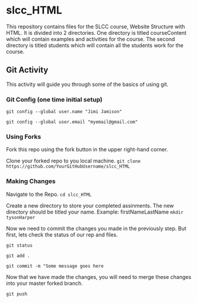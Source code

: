 # slcc_HTML
This repository contains files for the SLCC course, Website Structure with HTML. It is divided into 2 directories.  One directory is titled courseContent which will contain examples and activities for the course.  The second directory is titled students which will contain all the students work for the course.   

## Git Activity
This activity will guide you through some of the basics of using git.

### Git Config (one time initial setup)

```git config --global user.name "Jimi Jamison"```

```git config --global user.email "myemail@gmail.com"```

### Using Forks

Fork this repo using the fork button in the upper right-hand corner. 

Clone your forked repo to you local machine.
```git clone https://github.com/YourGitHubUsername/slcc_HTML```

### Making Changes

Navigate to the Repo.
```cd slcc_HTML```

Create a new directory to store your completed assinments.  The new directory should be titled your name. Example:  firstNameLastName
```mkdir tysonHarper```

Now we need to commit the changes you made in the previously step. But first, lets check the status of our rep and files.  

```git status```

```git add . ```

```git commit -m "Some message goes here```

Now that we have made the changes, you will need to merge these changes into your master forked branch.

```git push```
